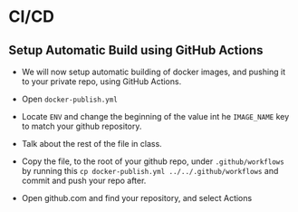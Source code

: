 # CI/CD

## Setup Automatic Build using GitHub Actions

- We will now setup automatic building of docker images, and pushing it to your private repo, using GitHub Actions.

- Open `docker-publish.yml`
- Locate `ENV` and change the beginning of the value int he `IMAGE_NAME` key to match your github repository.
- Talk about the rest of the file in class.

- Copy the file, to the root of your github repo, under `.github/workflows` by running this `cp docker-publish.yml ../../.github/workflows` and commit and push your repo after.

- Open github.com and find your repository, and select Actions
